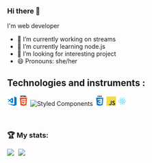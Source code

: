 ### Hi there 👋

<!--
**victoria-dem/victoria-dem** is a ✨ _special_ ✨ repository because its `README.md` (this file) appears on your GitHub profile. -->

I'm web developer

- 🔭 I’m currently working on streams 
- 🌱 I’m currently learning node.js
- 👯 I’m looking for interesting project
- 😄 Pronouns: she/her

## Technologies and instruments :
<p>
<img src="https://raw.githubusercontent.com/github/explore/80688e429a7d4ef2fca1e82350fe8e3517d3494d/topics/visual-studio-code/visual-studio-code.png" alt="VS Code" height="22">
<img src="https://raw.githubusercontent.com/github/explore/80688e429a7d4ef2fca1e82350fe8e3517d3494d/topics/html/html.png" alt="HTML" height="24">
<img src="https://raw.githubusercontent.com/styled-components/brand/master/styled-components.png" alt="Styled Components" height="24">
<img src="https://raw.githubusercontent.com/github/explore/80688e429a7d4ef2fca1e82350fe8e3517d3494d/topics/css/css.png" alt="CSS" height="24" >
<img src="https://raw.githubusercontent.com/github/explore/80688e429a7d4ef2fca1e82350fe8e3517d3494d/topics/javascript/javascript.png" alt="Javascript" height="22">
<img src="https://raw.githubusercontent.com/github/explore/80688e429a7d4ef2fca1e82350fe8e3517d3494d/topics/react/react.png" alt="React" height="22">
</p>
<br />

### :trophy: My stats:

<div>
<a href="https://github-readme-stats.vercel.app/api?username=victoria-dem&hide=contribs&show_icons=true">
  <img  align="left" height="130" style="margin-right: 10px" src="https://github-readme-stats.vercel.app/api?username=victoria-dem&hide=contribs&show_icons=true" />
</a>
<a href="https://github-readme-stats.vercel.app/api/top-langs/?username=victoria-dem&layout=compact">
  <img align="left" height="130" src="https://github-readme-stats.vercel.app/api/top-langs/?username=victoria-dem&layout=compact" />
</a>
</div>